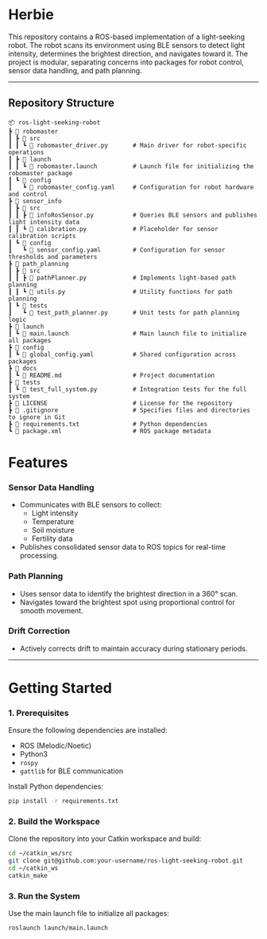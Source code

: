 # **Herbie**

This repository contains a ROS-based implementation of a light-seeking robot. The robot scans its environment using BLE sensors to detect light intensity, determines the brightest direction, and navigates toward it. The project is modular, separating concerns into packages for robot control, sensor data handling, and path planning.

---

## **Repository Structure**

```plaintext
📦 ros-light-seeking-robot
┣ 📂 robomaster
┃ ┣ 📂 src
┃ ┃ ┗ 📜 robomaster_driver.py       # Main driver for robot-specific operations
┃ ┣ 📂 launch
┃ ┃ ┗ 📜 robomaster.launch          # Launch file for initializing the robomaster package
┃ ┗ 📂 config
┃   ┗ 📜 robomaster_config.yaml     # Configuration for robot hardware and control
┣ 📂 sensor_info
┃ ┣ 📂 src
┃ ┃ ┣ 📜 infoRosSensor.py           # Queries BLE sensors and publishes light intensity data
┃ ┃ ┗ 📜 calibration.py             # Placeholder for sensor calibration scripts
┃ ┗ 📂 config
┃   ┗ 📜 sensor_config.yaml         # Configuration for sensor thresholds and parameters
┣ 📂 path_planning
┃ ┣ 📂 src
┃ ┃ ┣ 📜 pathPlanner.py             # Implements light-based path planning
┃ ┃ ┗ 📜 utils.py                   # Utility functions for path planning
┃ ┗ 📂 tests
┃   ┗ 📜 test_path_planner.py       # Unit tests for path planning logic
┣ 📂 launch
┃ ┗ 📜 main.launch                  # Main launch file to initialize all packages
┣ 📂 config
┃ ┗ 📜 global_config.yaml           # Shared configuration across packages
┣ 📂 docs
┃ ┗ 📜 README.md                    # Project documentation
┣ 📂 tests
┃ ┗ 📜 test_full_system.py          # Integration tests for the full system
┣ 📜 LICENSE                        # License for the repository
┣ 📜 .gitignore                     # Specifies files and directories to ignore in Git
┣ 📜 requirements.txt               # Python dependencies
┗ 📜 package.xml                    # ROS package metadata

```

# **Features**

### Sensor Data Handling
- Communicates with BLE sensors to collect:
  - Light intensity
  - Temperature
  - Soil moisture
  - Fertility data
- Publishes consolidated sensor data to ROS topics for real-time processing.

### Path Planning
- Uses sensor data to identify the brightest direction in a 360° scan.
- Navigates toward the brightest spot using proportional control for smooth movement.

### Drift Correction
- Actively corrects drift to maintain accuracy during stationary periods.

---

# **Getting Started**

### 1. Prerequisites
Ensure the following dependencies are installed:
- ROS (Melodic/Noetic)
- Python3
- `rospy`
- `gattlib` for BLE communication

Install Python dependencies:
```bash
pip install -r requirements.txt
```

### **2. Build the Workspace**

Clone the repository into your Catkin workspace and build:

```bash
cd ~/catkin_ws/src
git clone git@github.com:your-username/ros-light-seeking-robot.git
cd ~/catkin_ws
catkin_make
```
### **3. Run the System**

Use the main launch file to initialize all packages:

```bash
roslaunch launch/main.launch
```


